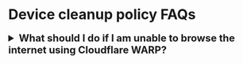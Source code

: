 # Device cleanup policy FAQs

<details>
<summary style="font-size:20px;font-weight:bold">What should I do if I am unable to browse the internet using Cloudflare WARP?</summary>

I am regularly using TechPass account on my GSIB device, is my GMD considered to be active?

No, GMD is considered to be active only if you regularly log in to it. Your GMD becomes inactive if you have not logged into it for 90 consecutive days.

What happens if my device become inactive?

If your GMD becomes inactive, its records are "soft deleted" from the Intune portal.

When your device records are "soft deleted", it does not wipe or retire the device. The device record is temporarily deleted from Intune.

How to restore my device records on Intune?

Log in to your GMD device provided:

-	Your TechPass account is still active. Note to re-enable a disabled TechPass account, see [TechPass Account Management FAQ](https://docs.developer.tech.gov.sg/docs/techpass-user-guide/support/account)
-	Your MDM certificate is still active, or is within 180 days after its expiry. For more information, refer to MDM certificate on [MDM certificate and device cleanup policy](device-cleanup-policy).


I am back to work after taking leave for 3 or more months, do I need to re-onboard my device to SEED?

Refer to MDM certificate on [MDM certificate and device cleanup policy](device-cleanup-policy).


Will I receive any notification regarding MDM certificate expiration?

No, you won’t receive any notification for this.

How should I re-onboard to SEED?

1. [Offboard the device from SEED](https://docs.developer.tech.gov.sg/docs/security-suite-for-engineering-endpoint-devices/offboard-device/offboard-device-from-seed)
2. [Request for SEED provisioning](https://docs.developer.tech.gov.sg/docs/security-suite-for-engineering-endpoint-devices/prerequisites-for-onboarding)
3. [Onboard the device to SEED](https://docs.developer.tech.gov.sg/docs/security-suite-for-engineering-endpoint-devices/onboard-device/onboard-device-to-seed).
